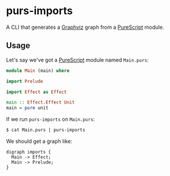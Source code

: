 # purs-imports

A CLI that generates a [Graphviz][] graph from a [PureScript][] module.

## Usage

Let's say we've got a [PureScript][] module named `Main.purs`:

```PureScript
module Main (main) where

import Prelude

import Effect as Effect

main :: Effect.Effect Unit
main = pure unit
```

If we run `purs-imports` on `Main.purs`:

```sh
$ cat Main.purs | purs-imports
```

We should get a graph like:

```Graphviz
digraph imports {
  Main -> Effect;
  Main -> Prelude;
}
```

[graphviz]: https://graphviz.org
[purescript]: http://purescript.org
